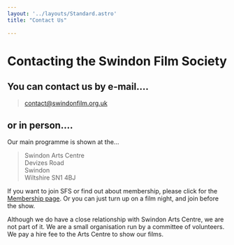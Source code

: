 ```yaml
---
layout: '../layouts/Standard.astro'
title: "Contact Us"
    
---
```


# Contacting the Swindon Film Society

## You can contact us by e-mail.…

> [contact@swindonfilm.org.uk](mailto://contact@swindonfilm.org.uk)

## or in person....

Our main programme is shown at the...

> Swindon Arts Centre  
> Devizes Road  
> Swindon  
> Wiltshire SN1 4BJ  

If you want to join SFS or find out about membership, please click for the [Membership page](/membership). Or you can just turn up on a film night, and join before the show.

Although we do have a close relationship with Swindon Arts Centre, we are not part of it. We are a small organisation run by a committee of volunteers. We pay a hire fee to the Arts Centre to show our films.
